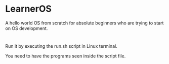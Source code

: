 # LearnerOS
A hello world OS from scratch for absolute beginners who are trying to start on OS development.

#

Run it by executing the run.sh script in Linux terminal. 

You need to have the programs seen inside the script file.
